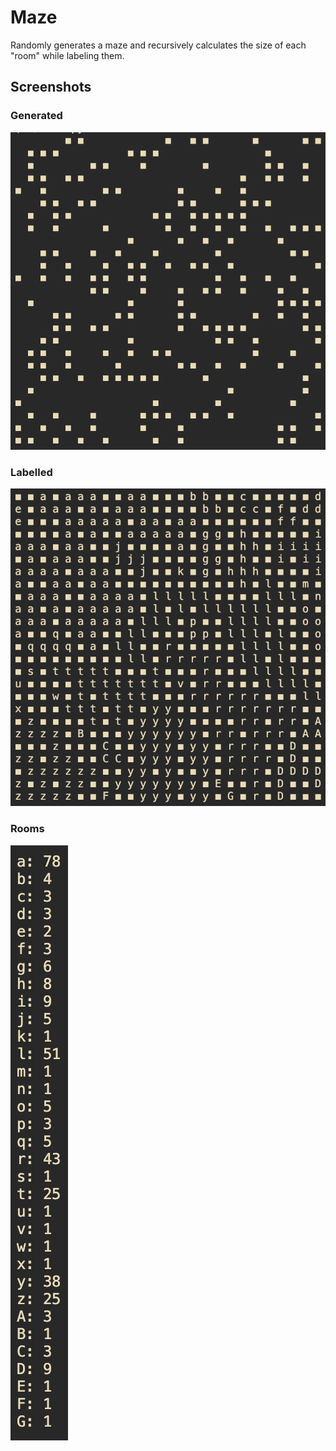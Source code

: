 # Maze

Randomly generates a maze and recursively calculates the size of each "room" while labeling them.

## Screenshots

### Generated
![Generated](./generated.png)

### Labelled
![Labelled](./labelled.png)

### Rooms
![Rooms](./rooms.png)